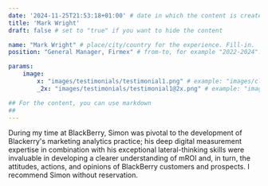 ```yaml
---
date: '2024-11-25T21:53:18+01:00' # date in which the content is created - defaults to "today"
title: 'Mark Wright'
draft: false # set to "true" if you want to hide the content 

name: "Mark Wright" # place/city/country for the experience. Fill-in.
position: "General Manager, Firmex" # from-to, for example "2022-2024". Fill-in.

params:
    image:
        x: "images/testimonials/testimonial1.png" # example: "images/clients/asgardia.png"
        _2x: "images/testimonials/testimonial1@2x.png" # example: "images/clients/asgardia@2x.png"

## For the content, you can use markdown
##
---
```


During my time at BlackBerry, Simon was pivotal to the development of Blackerry's marketing analytics practice; his deep digital measurement expertise in combination with his exceptional lateral-thinking skills were invaluable in developing a clearer understanding of mROI and, in turn, the attitudes, actions, and opinions of BlackBerry customers and prospects. I recommend Simon without reservation.